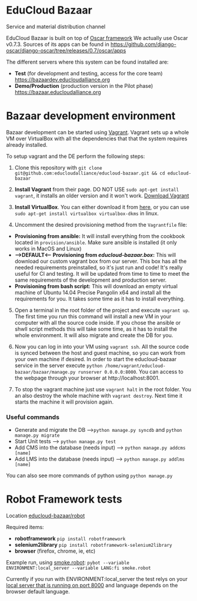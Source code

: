 # EduCloud Bazaar

Service and material distribution channel

EduCloud Bazaar is built on top of [Oscar framework](http://oscarcommerce.com/)
We actually use Oscar v0.7.3. Sources of its apps can be found in https://github.com/django-oscar/django-oscar/tree/releases/0.7/oscar/apps

The different servers where this system can be found installed are:

* __Test__ (for development and testing, access for the core team)
https://bazaardev.educloudalliance.org
* __Demo/Production__ (production version in the Pilot phase)
https://bazaar.educloudalliance.org

# Bazaar development environment

Bazaar development can be started using [Vagrant](https://www.vagrantup.com/). Vagrant sets up a whole VM over VirtualBox with all the dependencies that that the system requires already installed.

To setup vagrant and the DE perform the following steps:

1. Clone this repository with `git clone git@github.com:educloudalliance/educloud-bazaar.git && cd educloud-bazaar`

2. __Install Vagrant__ from their page. DO NOT USE `sudo apt-get install vagrant`, it installs an older version and it won't work. [Download Vagrant](https://www.vagrantup.com/downloads.html)

3. __Install VirtualBox__. You can either download it from [here](https://www.virtualbox.org/wiki/Downloads), or you can use `sudo apt-get install virtualbox virtualbox-dkms` in linux.

4. Uncomment the desired provisioning method from the `Vagrantfile` file:
  * __Provisioning from ansible:__ It will install everything from the cookbook located in `provision/ansible`. Make sure ansible is installed (it only works in MacOS and Linux)
  * __-->DEFAULT<-- Provisioning from *educloud-bazaar.box*:__ This will download our custom vagrant box from our server. This box has all the needed requirements preinstalled, so it's just run and code! It's really useful for CI and testing. It will be updated from time to time to meet the same requirements of the development and production server.
  * __Provisioning from bash script:__ This will download an empty virtual machine of Ubuntu 14.04 Precise Pangolin x64 and install all the requirements for you. It takes some time as it has to install everything.

5. Open a terminal in the root folder of the project and execute `vagrant up`. The first time you run this command will install a new VM in your computer with all the source code inside. If you chose the ansible or shwll script methods this will take some time, as it has to install the whole environment. It will also migrate and create the DB for you.

6. Now you can log in into your VM using `vagrant ssh`. All the source code is synced between the host and guest machine, so you can work from your own machine if desired. In order to start the educloud-bazaar service in the server execute `python /home/vagrant/educloud-bazaar/bazaar/manage.py runserver 0.0.0.0:8000`. You can access to the webpage through your browser at http://localhost:8001.

7. To stop the vagrant machine just use `vagrant halt` in the root folder. You an also destroy the whole machine with `vagrant destroy`. Next time it starts the machine it will provision again.

### Useful commands
* Generate and migrate the DB -->`python manage.py syncdb` and `python manage.py migrate`
* Start Unit tests --> `python manage.py test`
* Add CMS into the database (needs input) --> `python manage.py addcms [name]`
* Add LMS into the database (needs input) --> `python manage.py addlms [name]`

You can also see more commands of python using `python manage.py`

# Robot Framework tests

Location [educloud-bazaar/robot](https://github.com/koulutuksenpilvivayla/pilvivayla-basaari/tree/master/robot)

Required items:

* __robotframework__ `pip install robotframework`
* __selenium2library__ `pip install robotframework-selenium2library`
* __browser__ (firefox, chrome, ie, etc)

Example run, using [smoke.robot](https://github.com/educloudalliance/educloud-bazaar/blob/master/robot/smoke.robot):
`pybot --variable ENVIRONMENT:local_server --variable LANG:fi smoke.robot`

Currently if you run with ENVIRONMENT:local_server the test relys on your [local server that is running on port 8000](http://localhost:8000) and language depends on the browser default language.
